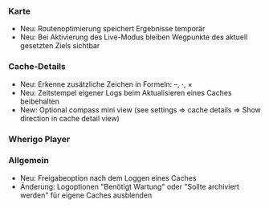 
### Karte
- Neu: Routenoptimierung speichert Ergebnisse temporär
- Neu: Bei Aktivierung des Live-Modus bleiben Wegpunkte des aktuell gesetzten Ziels sichtbar

### Cache-Details
- Neu: Erkenne zusätzliche Zeichen in Formeln: –, ⋅, ×
- Neu: Zeitstempel eigener Logs beim Aktualisieren eines Caches beibehalten
- New: Optional compass mini view (see settings => cache details => Show direction in cache detail view)

### Wherigo Player

### Allgemein
- Neu: Freigabeoption nach dem Loggen eines Caches
- Änderung: Logoptionen "Benötigt Wartung" oder "Sollte archiviert werden" für eigene Caches ausblenden

